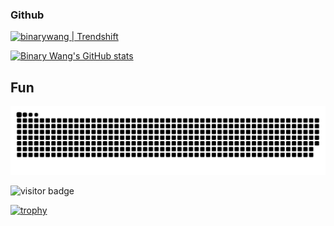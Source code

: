 
### Github
<a href="https://trendshift.io/developers/153" target="_blank"><img src="https://trendshift.io/api/badge/developers/153" alt="binarywang | Trendshift" style="width: 250px; height: 55px;" width="250" height="55"/></a>

[![Binary Wang's GitHub stats](https://github-readme-stats.vercel.app/api?username=binarywang&show_icons=true&count_private=true&&hide=prs)](http://binarywang.com)

## Fun
![github contribution grid snake animation](https://raw.githubusercontent.com/xinthose/xinthose/output/github-contribution-grid-snake.svg)

![visitor badge](https://visitor-badge.glitch.me/badge?page_id=binarywang.binarywang)

[![trophy](https://github-profile-trophy.vercel.app/?username=binarywang&column=8)](http://binarywang.com)
